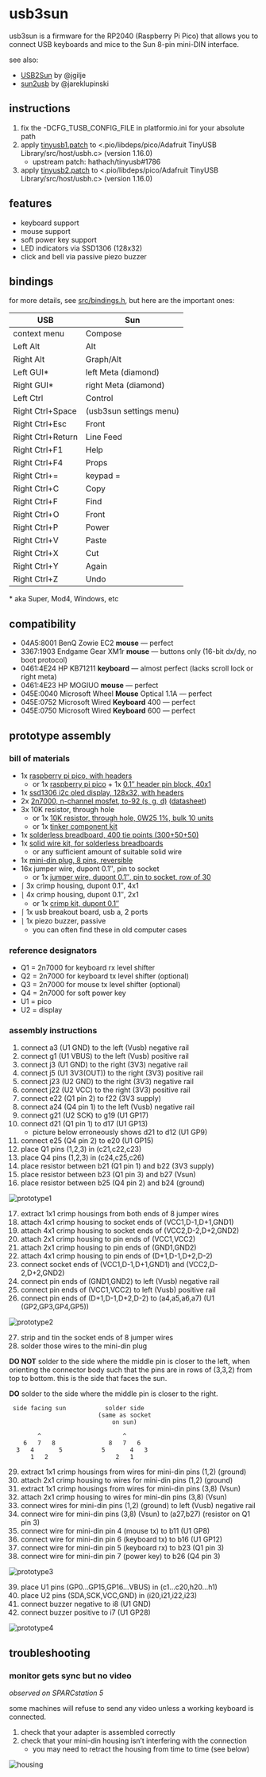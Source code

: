 usb3sun
=======

usb3sun is a firmware for the RP2040 (Raspberry Pi Pico) that allows you to connect USB keyboards and mice to the Sun 8-pin mini-DIN interface.

see also:

* [USB2Sun](https://github.com/jgilje/USB2Sun) by @jgilje
* [sun2usb](https://github.com/jareklupinski/sun2usb) by @jareklupinski

instructions
------------

1. fix the -DCFG_TUSB_CONFIG_FILE in platformio.ini for your absolute path
2. apply [tinyusb1.patch](tinyusb1.patch) to <.pio/libdeps/pico/Adafruit TinyUSB Library/src/host/usbh.c> (version 1.16.0)
    * upstream patch: hathach/tinyusb#1786
3. apply [tinyusb2.patch](tinyusb2.patch) to <.pio/libdeps/pico/Adafruit TinyUSB Library/src/host/usbh.c> (version 1.16.0)

features
--------

* keyboard support
* mouse support
* soft power key support
* LED indicators via SSD1306 (128x32)
* click and bell via passive piezo buzzer

bindings
--------

for more details, see [src/bindings.h](src/bindings.h), but here are the important ones:

| USB               | Sun                     |
|-------------------|-------------------------|
| context menu      | Compose                 |
| Left Alt          | Alt                     |
| Right Alt         | Graph/Alt               |
| Left GUI*         | left Meta (diamond)     |
| Right GUI*        | right Meta (diamond)    |
| Left Ctrl         | Control                 |
| Right Ctrl+Space  | (usb3sun settings menu) |
| Right Ctrl+Esc    | Front                   |
| Right Ctrl+Return | Line Feed               |
| Right Ctrl+F1     | Help                    |
| Right Ctrl+F4     | Props                   |
| Right Ctrl+=      | keypad =                |
| Right Ctrl+C      | Copy                    |
| Right Ctrl+F      | Find                    |
| Right Ctrl+O      | Front                   |
| Right Ctrl+P      | Power                   |
| Right Ctrl+V      | Paste                   |
| Right Ctrl+X      | Cut                     |
| Right Ctrl+Y      | Again                   |
| Right Ctrl+Z      | Undo                    |

\* aka Super, Mod4, Windows, etc

compatibility
-------------

- 04A5:8001 BenQ Zowie EC2 **mouse** — perfect
- 3367:1903 Endgame Gear XM1r **mouse** — buttons only (16-bit dx/dy, no boot protocol)
- 0461:4E24 HP KB71211 **keyboard** — almost perfect (lacks scroll lock or right meta)
- 0461:4E23 HP MOGIUO **mouse** — perfect
- 045E:0040 Microsoft Wheel **Mouse** Optical 1.1A — perfect
- 045E:0752 Microsoft Wired **Keyboard** 400 — perfect
- 045E:0750 Microsoft Wired **Keyboard** 600 — perfect

prototype assembly
------------------

### bill of materials

* 1x [raspberry pi pico, with headers](https://www.altronics.com.au/p/z6421a-raspberry-pi-pico-rp2040-development-board-with-headers/)
    * or 1x [raspberry pi pico](https://www.altronics.com.au/p/z6421-raspberry-pi-pico-microcontroller-board/) + 1x [0.1″ header pin block, 40x1](https://www.altronics.com.au/p/p5430-oupiin-40-way-header-pin/)
* 1x [ssd1306 i2c oled display, 128x32, with headers](https://www.aliexpress.com/item/1005004375650245.html)
* 2x [2n7000, n-channel mosfet, to-92 (s, g, d)](https://www.altronics.com.au/p/z1555-2n7000-to-92-n-channel-tmosfet/) ([datasheet](https://www.onsemi.com/pdf/datasheet/nds7002a-d.pdf))
* 3x 10K resistor, through hole
    * or 1x [10K resistor, through hole, 0W25 1%, bulk 10 units](https://www.altronics.com.au/p/r7582-10k-0.25w-metal-film-resistor-pk-10/)
    * or 1x [tinker component kit](https://www.altronics.com.au/p/k9640-tinker-parts-starter-kit/)
* 1x [solderless breadboard, 400 tie points (300+50+50)](https://www.altronics.com.au/p/p1002-400-way-breadboard/)
* 1x [solid wire kit, for solderless breadboards](https://www.altronics.com.au/p/p1018a-prototyping-breadboard-wire-packs-350pcs/)
    * or any sufficient amount of suitable solid wire
* 1x [mini-din plug, 8 pins, reversible](https://www.altronics.com.au/p/p1098-8-pin-line-mini-din-plug/)
* 16x jumper wire, dupont 0.1″, pin to socket
    * or 1x [jumper wire, dupont 0.1″, pin to socket, row of 30](https://www.altronics.com.au/p/p1021-pin-to-socket-30-way-prototyping-ribbon-strips/)
* ⎰ 3x crimp housing, dupont 0.1″, 4x1
* ⎱ 4x crimp housing, dupont 0.1″, 2x1
    * or 1x [crimp kit, dupont 0.1″](https://www.altronics.com.au/p/k9642-2.54mm-header-kit-310pc/)
* ⎰ 1x usb breakout board, usb a, 2 ports
* ⎱ 1x piezo buzzer, passive
    * you can often find these in old computer cases

### reference designators

* Q1 = 2n7000 for keyboard rx level shifter
* Q2 = 2n7000 for keyboard tx level shifter (optional)
* Q3 = 2n7000 for mouse tx level shifter (optional)
* Q4 = 2n7000 for soft power key
* U1 = pico
* U2 = display

### assembly instructions

1. connect a3 (U1 GND) to the left (Vusb) negative rail
2. connect g1 (U1 VBUS) to the left (Vusb) positive rail
3. connect j3 (U1 GND) to the right (3V3) negative rail
4. connect j5 (U1 3V3(OUT)) to the right (3V3) positive rail
5. connect j23 (U2 GND) to the right (3V3) negative rail
6. connect j22 (U2 VCC) to the right (3V3) positive rail
7. connect e22 (Q1 pin 2) to f22 (3V3 supply)
8. connect a24 (Q4 pin 1) to the left (Vusb) negative rail
9. connect g21 (U2 SCK) to g19 (U1 GP17)
10. connect d21 (Q1 pin 1) to d17 (U1 GP13)
    * picture below erroneously shows d21 to d12 (U1 GP9)
11. connect e25 (Q4 pin 2) to e20 (U1 GP15)
12. place Q1 pins (1,2,3) in (c21,c22,c23)
13. place Q4 pins (1,2,3) in (c24,c25,c26)
14. place resistor between b21 (Q1 pin 1) and b22 (3V3 supply)
15. place resistor between b23 (Q1 pin 3) and b27 (Vsun)
16. place resistor between b25 (Q4 pin 2) and b24 (ground)

![prototype1](doc/prototype1.jpg)

17. extract 1x1 crimp housings from both ends of 8 jumper wires
18. attach 4x1 crimp housing to socket ends of (VCC1,D-1,D+1,GND1)
19. attach 4x1 crimp housing to socket ends of (VCC2,D-2,D+2,GND2)
20. attach 2x1 crimp housing to pin ends of (VCC1,VCC2)
21. attach 2x1 crimp housing to pin ends of (GND1,GND2)
22. attach 4x1 crimp housing to pin ends of (D+1,D-1,D+2,D-2)
23. connect socket ends of (VCC1,D-1,D+1,GND1) and (VCC2,D-2,D+2,GND2)
24. connect pin ends of (GND1,GND2) to left (Vusb) negative rail
25. connect pin ends of (VCC1,VCC2) to left (Vusb) positive rail
26. connect pin ends of (D+1,D-1,D+2,D-2) to (a4,a5,a6,a7) (U1 (GP2,GP3,GP4,GP5))

![prototype2](doc/prototype2.jpg)

27. strip and tin the socket ends of 8 jumper wires
28. solder those wires to the mini-din plug

**DO NOT** solder to the side where the middle pin is closer to the left, when orienting the connector body such that the pins are in rows of (3,3,2) from top to bottom. this is the side that faces the sun.

**DO** solder to the side where the middle pin is closer to the right.

```
 side facing sun           solder side
                         (same as socket
                             on sun)

        ^                       ^
    6   7   8               8   7   6
  3   4       5           5       4   3
      1   2                   2   1
```

29. extract 1x1 crimp housings from wires for mini-din pins (1,2) (ground)
30. attach 2x1 crimp housing to wires for mini-din pins (1,2) (ground)
31. extract 1x1 crimp housings from wires for mini-din pins (3,8) (Vsun)
32. attach 2x1 crimp housing to wires for mini-din pins (3,8) (Vsun)
33. connect wires for mini-din pins (1,2) (ground) to left (Vusb) negative rail
34. connect wire for mini-din pins (3,8) (Vsun) to (a27,b27) (resistor on Q1 pin 3)
35. connect wire for mini-din pin 4 (mouse tx) to b11 (U1 GP8)
36. connect wire for mini-din pin 6 (keyboard tx) to b16 (U1 GP12)
37. connect wire for mini-din pin 5 (keyboard rx) to b23 (Q1 pin 3)
38. connect wire for mini-din pin 7 (power key) to b26 (Q4 pin 3)

![prototype3](doc/prototype3.jpg)

39. place U1 pins (GP0…GP15,GP16…VBUS) in (c1…c20,h20…h1)
40. place U2 pins (SDA,SCK,VCC,GND) in (i20,i21,i22,i23)
41. connect buzzer negative to i8 (U1 GND)
42. connect buzzer positive to i7 (U1 GP28)

![prototype4](doc/prototype4.jpg)

troubleshooting
---------------

### monitor gets sync but no video

*observed on SPARCstation 5*

some machines will refuse to send any video unless a working keyboard is connected.

1. check that your adapter is assembled correctly
2. check that your mini-din housing isn’t interfering with the connection
    * you may need to retract the housing from time to time (see below)

![housing](doc/housing.jpg)
